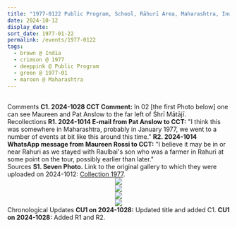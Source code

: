 ```yaml
---
title: "1977-0122 Public Program, School, Rāhurī Area, Maharashtra, India (to be confirmed)"
date: 2024-10-12
display_date: 
sort_date: 1977-01-22
permalink: /events/1977-0122
tags:
  - brown @ India
  - crimson @ 1977
  - deeppink @ Public Program
  - green @ 1977-01
  - maroon @ Maharashtra  
---
```


<br>

<wave-list>
  <list-title color="DarkSeaGreen" width="55">Comments</list-title>
  <list-item color="BlanchedAlmond" width="280"><b>C1. 2024-1028 CCT Comment:</b> In 02 [the first Photo below] one can see Maureen and Pat Anslow to the far left of Śhrī Mātājī.</list-item>
</wave-list>

<br>

<wave-list>
  <list-title color="DarkSeaGreen" width="65"> Recollections</list-title>
  <list-item color="BlanchedAlmond"  width="280"><b>R1. 2024-1014 E-mail from Pat Anslow to CCT:</b> "I think this was somewhere in Maharashtra, probably in January 1977, we went to a number of events at bit like this around this time."</list-item>
  <list-item color="Lavender"  width="280"><b>R2. 2024-1014 WhatsApp message from Maureen Rossi to CCT:</b> "I believe it may be in or near Rahuri as we stayed with Raulbai's son who was a farmer in Rahuri at some point on the tour, possibly earlier than later."</list-item>  
  </wave-list>

<br>

<wave-list>
  <list-title color="DarkSeaGreen" width="40">Sources</list-title>
  <list-item color="BlanchedAlmond"  width="280"><b>S1. Seven Photo.</b> Link to the original gallery to which they were uploaded on 2024-1012: <a href="https://eternalmoments.smugmug.com/Collections/Mahipalsingh-Jaisingh-Raul-Collection/1977">Collection 1977</a>.</list-item>
</wave-list>

<div style="text-align: center"><img src="https://pub-bcc3cbe9b1e94ba1ac28915f7a3900fa.r2.dev/1977-0122_Public_Program_School_Rahuri_Area_Maharashtra_India_(to_be_confirmed)_02_(Mahipalsingh_Jaisingh_Raul_Collection_scanned_by_Ankit_Khare).jpg" /></div>

<div style="text-align: center"><img src="https://pub-bcc3cbe9b1e94ba1ac28915f7a3900fa.r2.dev/1977-0122_Public_Program_School_Rahuri_Area_Maharashtra_India_(to_be_confirmed)_03_(Mahipalsingh_Jaisingh_Raul_Collection_scanned_by_Ankit_Khare).jpg" /></div>

<div style="text-align: center"><img src="https://pub-bcc3cbe9b1e94ba1ac28915f7a3900fa.r2.dev/1977-0122_Public_Program_School_Rahuri_Area_Maharashtra_India_(to_be_confirmed)_04_(Mahipalsingh_Jaisingh_Raul_Collection_scanned_by_Ankit_Khare).jpg" /></div>

<div style="text-align: center"><img src="https://pub-bcc3cbe9b1e94ba1ac28915f7a3900fa.r2.dev/1977-0122_Public_Program_School_Rahuri_Area_Maharashtra_India_(to_be_confirmed)_06_(Mahipalsingh_Jaisingh_Raul_Collection_scanned_by_Ankit_Khare).jpg" /></div>

<wave-list>
  <list-title color="DarkSeaGreen" width="110">Chronological Updates</list-title>
  <list-item color="BlanchedAlmond" width="280"><b>CU1 on 2024-1028:</b> Updated title and added C1.</list-item>
  <list-item color="Lavende" width="280"><b>CU1 on 2024-1028:</b> Added R1 and R2.</list-item>  
</wave-list>